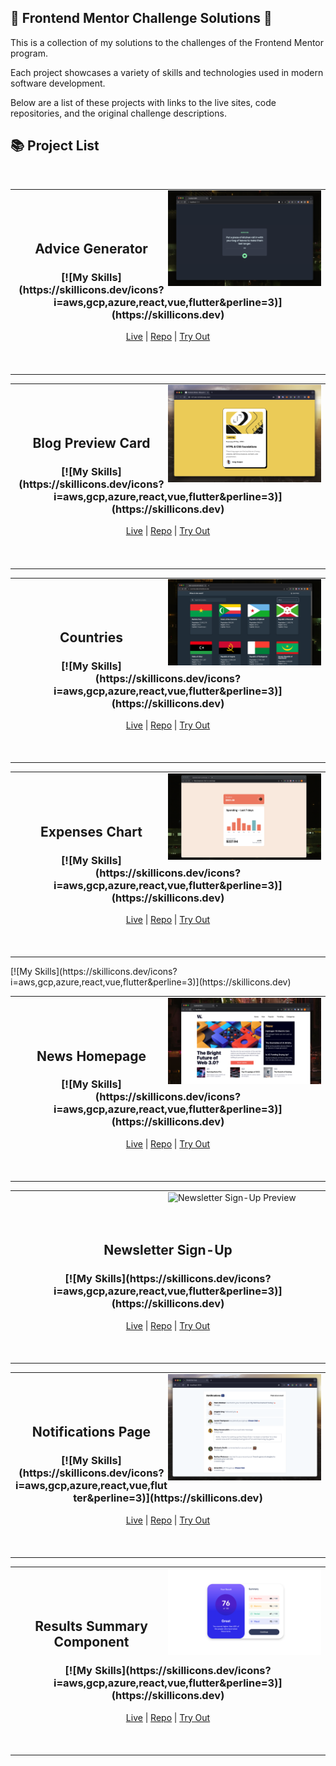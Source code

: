 ## 🎨 Frontend Mentor Challenge Solutions 🎨

This is a collection of my solutions to the challenges of the Frontend Mentor program.

Each project showcases a variety of skills and technologies used in modern software development.

Below are a list of these projects with links to the live sites, code repositories, and the original challenge descriptions.

## 📚 Project List

<br>

<!-- Advice Generator -->
<table align="center"><tr><td>
  <picture>
    <img alt="Advice Generator Preview" src="./challenges/advice-generator/screenshot.png" width="50%" align="right">
  </picture>
  <br><br><br>
  <h2 align="center">Advice Generator</h2>
  <h3 align="center"> 
    [![My Skills](https://skillicons.dev/icons?i=aws,gcp,azure,react,vue,flutter&perline=3)](https://skillicons.dev)
  </h3>
  <p align="center">
    <a href="https://advice.adamrichardturner.dev">Live</a> | <a href="https://github.com/adamrichardturner/advice-generator">Repo</a> | <a href="#">Try Out</a>
  </p>
  <br><br>
</td></tr></table>

<!-- Blog Preview Card -->
<table align="center"><tr><td>
  <picture>
    <img alt="Blog Preview Card Preview" src="./challenges/blog-preview-card/screenshot.png" width="50%" align="right">
  </picture>
  <br><br><br>
  <h2 align="center">Blog Preview Card</h2>
  <h3 align="center"> 
    [![My Skills](https://skillicons.dev/icons?i=aws,gcp,azure,react,vue,flutter&perline=3)](https://skillicons.dev)
  </h3>
  <p align="center">
    <a href="https://blogcard.adamrichardturner.dev">Live</a> | <a href="https://github.com/adamrichardturner/blog-preview-card">Repo</a> | <a href="#">Try Out</a>
  </p>
  <br><br>
</td></tr></table>

<!-- Countries -->
<table align="center"><tr><td>
  <picture>
    <img alt="Countries Preview" src="./challenges/countries/screenshot.png" width="50%" align="right">
  </picture>
  <br><br><br>
  <h2 align="center">Countries</h2>
  <h3 align="center"> 
    [![My Skills](https://skillicons.dev/icons?i=aws,gcp,azure,react,vue,flutter&perline=3)](https://skillicons.dev)
  </h3>
  <p align="center">
    <a href="https://countries.adamrichardturner.dev">Live</a> | <a href="https://github.com/adamrichardturner/countries">Repo</a> | <a href="#">Try Out</a>
  </p>
  <br><br>
</td></tr></table>

<!-- Expenses Chart -->
<table align="center"><tr><td>
  <picture>
    <img alt="Expenses Chart Preview" src="./challenges/expenses-chart/screenshot.png" width="50%" align="right">
  </picture>
  <br><br><br>
  <h2 align="center">Expenses Chart</h2>
  <h3 align="center"> 
    [![My Skills](https://skillicons.dev/icons?i=aws,gcp,azure,react,vue,flutter&perline=3)](https://skillicons.dev)
  </h3>
  <p align="center">
    <a href="https://expenses.adamrichardturner.dev">Live</a> | <a href="https://github.com/adamrichardturner/expenses-chart">Repo</a> | <a href="#">Try Out</a>
  </p>
  <br><br>
</td></tr></table>[![My Skills](https://skillicons.dev/icons?i=aws,gcp,azure,react,vue,flutter&perline=3)](https://skillicons.dev)
<!-- Continue with other projects in the same format... -->

<!-- News Homepage -->
<table align="center"><tr><td>
  <picture>
    <img alt="News Homepage Preview" src="./challenges/news-homepage/screenshot.png" width="50%" align="right">
  </picture>
  <br><br><br>
  <h2 align="center">News Homepage</h2>
  <h3 align="center"> 
    [![My Skills](https://skillicons.dev/icons?i=aws,gcp,azure,react,vue,flutter&perline=3)](https://skillicons.dev)
  </h3>
  <p align="center">
    <a href="https://news.adamrichardturner.dev">Live</a> | <a href="https://github.com/adamrichardturner/news-homepage">Repo</a> | <a href="#">Try Out</a>
  </p>
  <br><br>
</td></tr></table>

<!-- Newsletter Sign-Up -->
<table align="center"><tr><td>
  <picture>
    <img alt="Newsletter Sign-Up Preview" src="./challenges/newsletter-sign-up/screenshot.png" width="50%" align="right">
  </picture>
  <br><br><br>
  <h2 align="center">Newsletter Sign-Up</h2>
  <h3 align="center"> 
    [![My Skills](https://skillicons.dev/icons?i=aws,gcp,azure,react,vue,flutter&perline=3)](https://skillicons.dev)
  </h3>
  <p align="center">
    <a href="https://newsletter.adamrichardturner.dev">Live</a> | <a href="https://github.com/adamrichardturner/newsletter-sign-up">Repo</a> | <a href="#">Try Out</a>
  </p>
  <br><br>
</td></tr></table>

<!-- Notifications Page -->
<table align="center"><tr><td>
  <picture>
    <img alt="Notifications Page Preview" src="./challenges/notifications-page/screenshot.png" width="50%" align="right">
  </picture>
  <br><br><br>
  <h2 align="center">Notifications Page</h2>
  <h3 align="center"> 
    [![My Skills](https://skillicons.dev/icons?i=aws,gcp,azure,react,vue,flutter&perline=3)](https://skillicons.dev)
  </h3>
  <p align="center">
    <a href="https://notifications.adamrichardturner.dev">Live</a> | <a href="https://github.com/adamrichardturner/notifications-page">Repo</a> | <a href="#">Try Out</a>
  </p>
  <br><br>
</td></tr></table>

<!-- Results Summary Component -->
<table align="center"><tr><td>
  <picture>
    <img alt="Results Summary Component Preview" src="./challenges/results-summary-component/screenshot.png" width="50%" align="right">
  </picture>
  <br><br><br>
  <h2 align="center">Results Summary Component</h2>
  <h3 align="center"> 
    [![My Skills](https://skillicons.dev/icons?i=aws,gcp,azure,react,vue,flutter&perline=3)](https://skillicons.dev)
  </h3>
  <p align="center">
    <a href="https://summary.adamrichardturner.dev">Live</a> | <a href="https://github.com/adamrichardturner/results-summary-component">Repo</a> | <a href="#">Try Out</a>
  </p>
  <br><br>
</td></tr></table>
